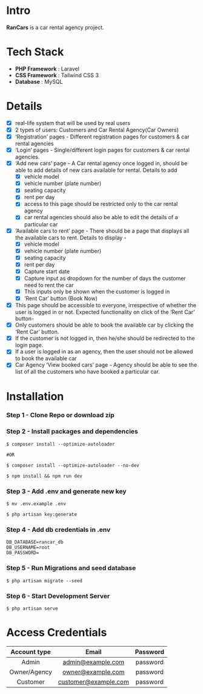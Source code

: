 # Intro

**RanCars** is a car rental agency project.

# Tech Stack

-   **PHP Framework** : Laravel
-   **CSS Framework** : Tailwind CSS 3
-   **Database** : MySQL

# Details

-   [x] real-life system that will be used by real users
-   [x] 2 types of users: Customers and Car Rental Agency(Car Owners)
-   [x] ‘Registration’ pages - Different registration pages for customers & car rental agencies
-   [x] ‘Login’ pages - Single/different login pages for customers & car rental agencies.
-   [x] ‘Add new cars’ page - A Car rental agency once logged in, should be able to add details of new cars available for rental. Details to add
    -   [x] vehicle model
    -   [x] vehicle number (plate number)
    -   [x] seating capacity
    -   [x] rent per day
    -   [x] access to this page should be restricted only to the car rental agency
    -   [x] car rental agencies should also be able to edit the details of a particular car
-   [x] ‘Available cars to rent’ page - There should be a page that displays all the available cars to rent. Details to display -
    -   [x] vehicle model
    -   [x] vehicle number (plate number)
    -   [x] seating capacity
    -   [x] rent per day
    -   [x] Capture start date
    -   [x] Capture input as dropdown for the number of days the customer need to rent the car
    -   [x] This inputs only be shown when the customer is logged in
    -   [x] ‘Rent Car’ button (Book Now)
-   [x] This page should be accessible to everyone, irrespective of whether the user is logged in or not. Expected functionality on click of the ‘Rent Car’ button-
-   [x] Only customers should be able to book the available car by clicking the ‘Rent Car’ button.
-   [x] If the customer is not logged in, then he/she should be redirected to the login page.
-   [x] If a user is logged in as an agency, then the user should not be allowed to book
        the available car
-   [x] Car Agency ‘View booked cars’ page - Agency should be able to see the list of all the customers who have booked a particular car.

# Installation

### Step 1 - Clone Repo or download zip

### Step 2 - Install packages and dependencies

```
$ composer install --optimize-autoloader

#OR

$ composer install --optimize-autoloader --no-dev
```

```
$ npm install && npm run dev
```

### Step 3 - Add .env and generate new key

```
$ mv .env.example .env
```

```
$ php artisan key:generate
```

### Step 4 - Add db credentials in .env

```
DB_DATABASE=rancar_db
DB_USERNAME=root
DB_PASSWORD=
```

### Step 5 - Run Migrations and seed database

```
$ php artisan migrate --seed
```

### Step 6 - Start Development Server

```
$ php artisan serve
```

# Access Credentials

| Account type |        Email         | Password |
| :----------: | :------------------: | :------: |
| Admin |  admin@example.com   | password |
| Owner/Agency |  owner@example.com   | password |
|   Customer   | customer@example.com | password |
